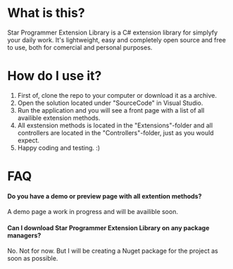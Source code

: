 # What is this?
Star Programmer Extension Library is a C# extension library for simplyfy your daily work. It's lightweight, easy and completely open source and free to use, both  for comercial and personal purposes.

# How do I use it?
1. First of, clone the repo to your computer or download it as a archive.
1. Open the solution located under "SourceCode" in Visual Studio.
1. Run the application and you will see a front page with a list of all availible extension methods.
1. All exstension methods is located in the "Extensions"-folder and all controllers are located in the "Controllers"-folder, just as you would expect.
1. Happy coding and testing. :)

# FAQ
#### Do you have a demo or preview page with all extention methods?
A demo page a work in progress and will be availible soon.

#### Can I download Star Programmer Extension Library on any package managers?
No. Not for now. But I will be creating a Nuget package for the project as soon as possible.
